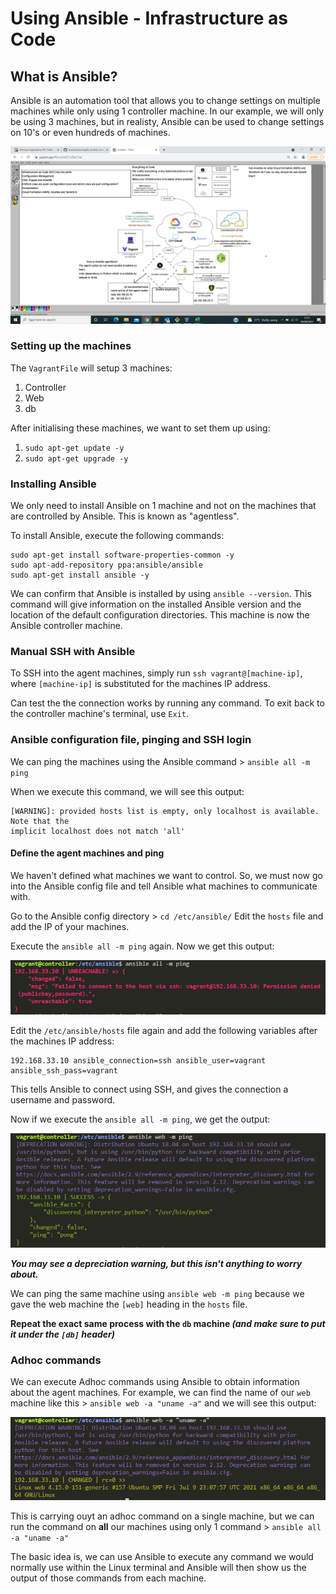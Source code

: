 # Using Ansible - Infrastructure as Code
## What is Ansible?
Ansible is an automation tool that allows you to change settings on multiple machines while only using 1 controller machine. In our example, we will only be using 3 machines, but in realisty, Ansible can be used to change settings on 10's or even hundreds of machines.

![](./img/Ansible_Diagram.PNG)

### Setting up the machines

The `VagrantFile` will setup 3 machines:
1. Controller
2. Web
3. db

After initialising these machines, we want to set them up using:
1. `sudo apt-get update -y`
2. `sudo apt-get upgrade -y`

### Installing Ansible
We only need to install Ansible on 1 machine and not on the machines that are controlled by Ansible. This is known as "agentless".

To install Ansible, execute the following commands:
```
sudo apt-get install software-properties-common -y
sudo apt-add-repository ppa:ansible/ansible
sudo apt-get install ansible -y
```

We can confirm that Ansible is installed by using `ansible --version`. This command will give information on the installed Ansible version and the location of the default configuration directories.
This machine is now the Ansible controller machine.

### Manual SSH with Ansible
To SSH into the agent machines, simply run `ssh vagrant@[machine-ip]`, where `[machine-ip]` is substituted for the machines IP address.

Can test the the connection works by running any command. To exit back to the controller machine's terminal, use `Exit`.

### Ansible configuration file, pinging and SSH login
We can ping the machines using the Ansible command > `ansible all -m ping`

When we execute this command, we will see this output:
```
[WARNING]: provided hosts list is empty, only localhost is available. Note that the        
implicit localhost does not match 'all'
```

#### Define the agent machines and ping
We haven't defined what machines we want to control. So, we must now go into the Ansible config file and tell Ansible what machines to communicate with.

Go to the Ansible config directory > `cd /etc/ansible/`
Edit the `hosts` file and add the IP of your machines.

Execute the `ansible all -m ping` again. Now we get this output:

![](./img/Ansible_ping_denied.PNG)

Edit the `/etc/ansible/hosts` file again and add the following variables after the machines IP address:
```
192.168.33.10 ansible_connection=ssh ansible_user=vagrant ansible_ssh_pass=vagrant
```

This tells Ansible to connect using SSH, and gives the connection a username and password.

Now if we execute the `ansible all -m ping`, we get the output:

![](./img/Ansible_ping_accepted.PNG)

__*You may see a depreciation warning, but this isn't anything to worry about.*__

We can ping the same machine using `ansible web -m ping` because we gave the web machine the `[web]` heading in the `hosts` file.

**Repeat the exact same process with the `db` machine _(and make sure to put it under the `[db]` header)_**

### Adhoc commands
We can execute Adhoc commands using Ansible to obtain information about the agent machines. For example, we can find the name of our `web` machine like this > `ansible web -a "uname -a"` and we will see this output:

![](./img/adhoc_uname.PNG)

This is carrying ouyt an adhoc command on a single machine, but we can run the command on **all** our machines using only 1 command > `ansible all -a "uname -a"`

The basic idea is, we can use Ansible to execute any command we would normally use within the Linux terminal and Ansible will then show us the output of those commands from each machine.